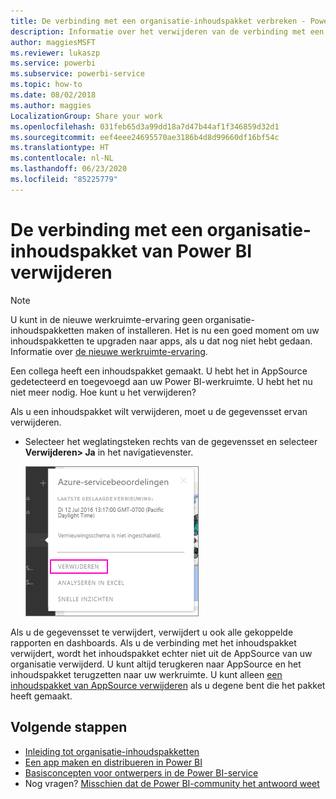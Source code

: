 ```yaml
---
title: De verbinding met een organisatie-inhoudspakket verbreken - Power BI
description: Informatie over het verwijderen van de verbinding met een organisatie-inhoudspakket door de gegevensset in Power BI te verwijderen.
author: maggiesMSFT
ms.reviewer: lukaszp
ms.service: powerbi
ms.subservice: powerbi-service
ms.topic: how-to
ms.date: 08/02/2018
ms.author: maggies
LocalizationGroup: Share your work
ms.openlocfilehash: 031feb65d3a99dd18a7d47b44af1f346859d32d1
ms.sourcegitcommit: eef4eee24695570ae3186b4d8d99660df16bf54c
ms.translationtype: HT
ms.contentlocale: nl-NL
ms.lasthandoff: 06/23/2020
ms.locfileid: "85225779"
---
```

# <a name="remove-your-connection-to-a-power-bi-organizational-content-pack"></a>De verbinding met een organisatie-inhoudspakket van Power BI verwijderen

> [!NOTE]
> U kunt in de nieuwe werkruimte-ervaring geen organisatie-inhoudspakketten maken of installeren. Het is nu een goed moment om uw inhoudspakketten te upgraden naar apps, als u dat nog niet hebt gedaan. Informatie over [de nieuwe werkruimte-ervaring](service-create-the-new-workspaces.md).
> 

Een collega heeft een inhoudspakket gemaakt. U hebt het in AppSource gedetecteerd en toegevoegd aan uw Power BI-werkruimte. U hebt het nu niet meer nodig.  Hoe kunt u het verwijderen?

Als u een inhoudspakket wilt verwijderen, moet u de gegevensset ervan verwijderen.  

* Selecteer het weglatingsteken rechts van de gegevensset en selecteer  **Verwijderen\> Ja** in het navigatievenster.  
  
  ![Inhoudspakket verwijderen](media/service-organizational-content-pack-disconnect/power-bi-remove-organizational-content-pack-dataset.png)

Als u de gegevensset te verwijdert, verwijdert u ook alle gekoppelde rapporten en dashboards. Als u de verbinding met het inhoudspakket verwijdert, wordt het inhoudspakket echter niet uit de AppSource van uw organisatie verwijderd.  U kunt altijd terugkeren naar AppSource en het inhoudspakket terugzetten naar uw werkruimte. U kunt alleen [een inhoudspakket van AppSource verwijderen](service-organizational-content-pack-manage-update-delete.md) als u degene bent die het pakket heeft gemaakt.

## <a name="next-steps"></a>Volgende stappen
* [Inleiding tot organisatie-inhoudspakketten](service-organizational-content-pack-introduction.md) 
* [Een app maken en distribueren in Power BI](service-create-distribute-apps.md) 
* [Basisconcepten voor ontwerpers in de Power BI-service](../fundamentals/service-basic-concepts.md)  
* Nog vragen? [Misschien dat de Power BI-community het antwoord weet](https://community.powerbi.com/)
